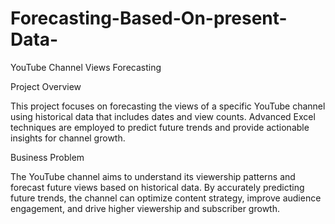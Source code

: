 # Forecasting-Based-On-present-Data-
YouTube Channel Views Forecasting

Project Overview

This project focuses on forecasting the views of a specific YouTube channel using historical data that includes dates and view counts. Advanced Excel techniques are employed to predict future trends and provide actionable insights for channel growth.

Business Problem

The YouTube channel aims to understand its viewership patterns and forecast future views based on historical data. By accurately predicting future trends, the channel can optimize content strategy, improve audience engagement, and drive higher viewership and subscriber growth.
